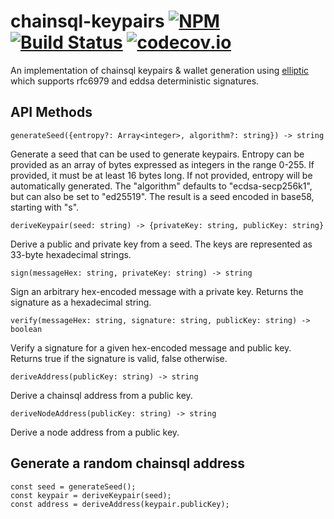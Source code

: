 # chainsql-keypairs [![NPM](https://img.shields.io/npm/v/chainsql-keypairs.svg)](https://npmjs.org/package/chainsql-keypairs) [![Build Status](https://img.shields.io/travis/chainsql/chainsql-keypairs/master.svg)](https://travis-ci.org/chainsql/chainsql-keypairs) [![codecov.io](http://codecov.io/github/chainsql/chainsql-keypairs/coverage.svg?branch=master)](http://codecov.io/github/chainsql/chainsql-keypairs?branch=master)

An implementation of chainsql keypairs & wallet generation using
[elliptic](https://github.com/indutny/elliptic) which supports rfc6979 and
eddsa deterministic signatures.

## API Methods

```
generateSeed({entropy?: Array<integer>, algorithm?: string}) -> string
```
Generate a seed that can be used to generate keypairs. Entropy can be provided as an array of bytes expressed as integers in the range 0-255. If provided, it must be at least 16 bytes long. If not provided, entropy will be automatically generated. The "algorithm" defaults to "ecdsa-secp256k1", but can also be set to "ed25519". The result is a seed encoded in base58, starting with "s".

```
deriveKeypair(seed: string) -> {privateKey: string, publicKey: string}
```
Derive a public and private key from a seed. The keys are represented as 33-byte hexadecimal strings.

```
sign(messageHex: string, privateKey: string) -> string
```
Sign an arbitrary hex-encoded message with a private key. Returns the signature as a hexadecimal string.

```
verify(messageHex: string, signature: string, publicKey: string) -> boolean
```
Verify a signature for a given hex-encoded message and public key. Returns true if the signature is valid, false otherwise.

```
deriveAddress(publicKey: string) -> string
```
Derive a chainsql address from a public key.

```
deriveNodeAddress(publicKey: string) -> string
```
Derive a node address from a public key.


## Generate a random chainsql address

```
const seed = generateSeed();
const keypair = deriveKeypair(seed);
const address = deriveAddress(keypair.publicKey);
```

